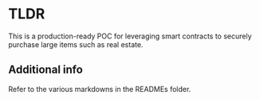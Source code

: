 # TLDR

This is a production-ready POC for leveraging smart contracts to securely purchase large items such as real estate.

## Additional info

Refer to the various markdowns in the READMEs folder.
